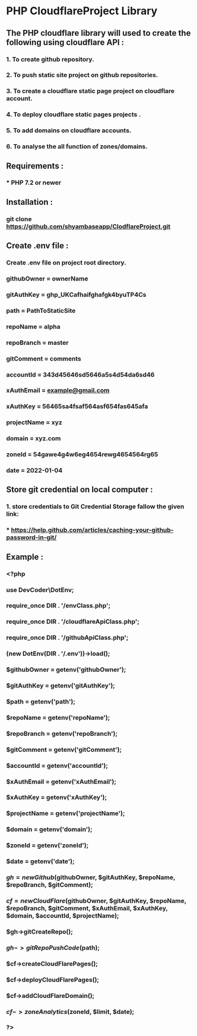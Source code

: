 # PHP CloudflareProject Library

## The PHP cloudflare library will used to create the following using cloudflare API :

### 1. To create github repository.
### 2. To push static site project on github repositories.
### 3. To create a cloudflare static page project on cloudflare account.
### 4. To deploy cloudflare static pages projects .
### 5. To add domains on cloudflare accounts.
### 6. To analyse the all function of zones/domains.

## Requirements :

### * PHP 7.2 or newer

## Installation :

### git clone https://github.com/shyambaseapp/ClodflareProject.git

## Create .env file :

### Create .env file on project root directory.

### githubOwner = ownerName
### gitAuthKey  = ghp_UKCafhaifghafgk4byuTP4Cs
### path        = PathToStaticSite
### repoName    = alpha
### repoBranch  = master
### gitComment  = comments
### accountId   = 343d45646sd5646a5s4d54da6sd46
### xAuthEmail  = example@gmail.com
### xAuthKey    = 56465sa4fsaf564asf654fas645afa
### projectName = xyz
### domain      = xyz.com
### zoneId      = 54gawe4g4w6eg4654rewg4654564rg65
### date        = 2022-01-04                       


##  Store git credential on local computer :
###  1. store credentials to Git Credential Storage fallow the given link:

###   *  https://help.github.com/articles/caching-your-github-password-in-git/


## Example :

### <?php

### use DevCoder\DotEnv;
### require_once __DIR__ . '/envClass.php';
### require_once __DIR__ . '/cloudflareApiClass.php';
### require_once __DIR__ . '/githubApiClass.php';
### (new DotEnv(__DIR__ . '/.env'))->load();

### $githubOwner = getenv('githubOwner');
### $gitAuthKey = getenv('gitAuthKey');
### $path = getenv('path');
### $repoName = getenv('repoName');
### $repoBranch = getenv('repoBranch');
### $gitComment = getenv('gitComment');
### $accountId = getenv('accountId');
### $xAuthEmail = getenv('xAuthEmail');
### $xAuthKey = getenv('xAuthKey');
### $projectName = getenv('projectName');
### $domain = getenv('domain');
### $zoneId = getenv('zoneId');
### $date = getenv('date');

### $gh = new Github($githubOwner, $gitAuthKey, $repoName, $repoBranch, $gitComment);
### $cf = new CloudFlare($githubOwner, $gitAuthKey, $repoName, $repoBranch, $gitComment, $xAuthEmail, $xAuthKey, $domain, $accountId, $projectName);
### $gh->gitCreateRepo();
### $gh->gitRepoPushCode($path);
### $cf->createCloudFlarePages();
### $cf->deployCloudFlarePages();
### $cf->addCloudFlareDomain();
### $cf->zoneAnalytics($zoneId, $limit, $date);

### ?>
